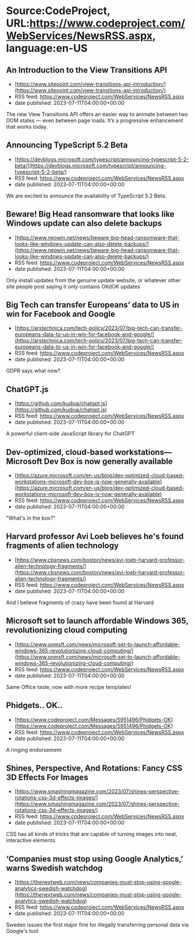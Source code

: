 # Source:CodeProject, URL:https://www.codeproject.com/WebServices/NewsRSS.aspx, language:en-US

## An Introduction to the View Transitions API
 - [https://www.sitepoint.com/view-transitions-api-introduction/](https://www.sitepoint.com/view-transitions-api-introduction/)
 - RSS feed: https://www.codeproject.com/WebServices/NewsRSS.aspx
 - date published: 2023-07-11T04:00:00+00:00

The new View Transitions API offers an easier way to animate between two DOM states — even between page loads. It’s a progressive enhancement that works today.

## Announcing TypeScript 5.2 Beta
 - [https://devblogs.microsoft.com/typescript/announcing-typescript-5-2-beta/](https://devblogs.microsoft.com/typescript/announcing-typescript-5-2-beta/)
 - RSS feed: https://www.codeproject.com/WebServices/NewsRSS.aspx
 - date published: 2023-07-11T04:00:00+00:00

We are excited to announce the availability of TypeScript 5.2 Beta.

## Beware! Big Head ransomware that looks like Windows update can also delete backups
 - [https://www.neowin.net/news/beware-big-head-ransomware-that-looks-like-windows-update-can-also-delete-backups/](https://www.neowin.net/news/beware-big-head-ransomware-that-looks-like-windows-update-can-also-delete-backups/)
 - RSS feed: https://www.codeproject.com/WebServices/NewsRSS.aspx
 - date published: 2023-07-11T04:00:00+00:00

Only install updates from the genuine update website, or whatever other site people post saying it only contains OKdOK updates

## Big Tech can transfer Europeans’ data to US in win for Facebook and Google
 - [https://arstechnica.com/tech-policy/2023/07/big-tech-can-transfer-europeans-data-to-us-in-win-for-facebook-and-google/](https://arstechnica.com/tech-policy/2023/07/big-tech-can-transfer-europeans-data-to-us-in-win-for-facebook-and-google/)
 - RSS feed: https://www.codeproject.com/WebServices/NewsRSS.aspx
 - date published: 2023-07-11T04:00:00+00:00

GDPR says what now?

## ChatGPT.js
 - [https://github.com/kudoai/chatgpt.js](https://github.com/kudoai/chatgpt.js)
 - RSS feed: https://www.codeproject.com/WebServices/NewsRSS.aspx
 - date published: 2023-07-11T04:00:00+00:00

A powerful client-side JavaScript library for ChatGPT

## Dev-optimized, cloud-based workstations—Microsoft Dev Box is now generally available
 - [https://azure.microsoft.com/en-us/blog/dev-optimized-cloud-based-workstations-microsoft-dev-box-is-now-generally-available](https://azure.microsoft.com/en-us/blog/dev-optimized-cloud-based-workstations-microsoft-dev-box-is-now-generally-available)
 - RSS feed: https://www.codeproject.com/WebServices/NewsRSS.aspx
 - date published: 2023-07-11T04:00:00+00:00

"What's in the box?"

## Harvard professor Avi Loeb believes he's found fragments of alien technology
 - [https://www.cbsnews.com/boston/news/avi-loeb-harvard-professor-alien-technology-fragments/](https://www.cbsnews.com/boston/news/avi-loeb-harvard-professor-alien-technology-fragments/)
 - RSS feed: https://www.codeproject.com/WebServices/NewsRSS.aspx
 - date published: 2023-07-11T04:00:00+00:00

And I believe fragments of crazy have been found at Harvard

## Microsoft set to launch affordable Windows 365, revolutionizing cloud computing
 - [https://www.onmsft.com/news/microsoft-set-to-launch-affordable-windows-365-revolutionizing-cloud-computing/](https://www.onmsft.com/news/microsoft-set-to-launch-affordable-windows-365-revolutionizing-cloud-computing/)
 - RSS feed: https://www.codeproject.com/WebServices/NewsRSS.aspx
 - date published: 2023-07-11T04:00:00+00:00

Same Office taste, now with more recipe templates!

## Phidgets.. OK..
 - [https://www.codeproject.com/Messages/5951496/Phidgets-OK](https://www.codeproject.com/Messages/5951496/Phidgets-OK)
 - RSS feed: https://www.codeproject.com/WebServices/NewsRSS.aspx
 - date published: 2023-07-11T04:00:00+00:00

A ringing endorsement

## Shines, Perspective, And Rotations: Fancy CSS 3D Effects For Images
 - [https://www.smashingmagazine.com/2023/07/shines-perspective-rotations-css-3d-effects-images/](https://www.smashingmagazine.com/2023/07/shines-perspective-rotations-css-3d-effects-images/)
 - RSS feed: https://www.codeproject.com/WebServices/NewsRSS.aspx
 - date published: 2023-07-11T04:00:00+00:00

CSS has all kinds of tricks that are capable of turning images into neat, interactive elements.

## ‘Companies must stop using Google Analytics,’ warns Swedish watchdog
 - [https://thenextweb.com/news/companies-must-stop-using-google-analytics-swedish-watchdog](https://thenextweb.com/news/companies-must-stop-using-google-analytics-swedish-watchdog)
 - RSS feed: https://www.codeproject.com/WebServices/NewsRSS.aspx
 - date published: 2023-07-11T04:00:00+00:00

Sweden issues the first major fine for illegally transferring personal data via Google's tool

